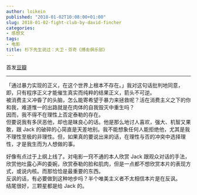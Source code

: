 ```yaml
---
author: loikein
published: "2018-01-02T10:08:00+01:00"
slug: 2018-01-02-fight-club-by-david-fincher
categories:
- 感想文
tags:
- 电影
title: 杉下先生说过：大卫・芬奇《搏击俱乐部》
---
```

首发[豆瓣](https://movie.douban.com/review/9025920/)  

***

「通过暴力实现的正义，在这个世界上根本不存在。」我对这句话批判地同意，即，只有程序正义才能催生真实而纯粹的结果正义，箭头不可逆。  
被消费主义冲昏了的头脑，怎么能寄希望于暴力来拯救呢？活在消费主义之下的你和我，难道惟一的出路就是在肉体的自我毁灭中重生吗？  
因而，我不得不在理性上否定泰勒的存在。  
但要说我有多厌恶他，却也是昧良心的话。他是那么地讨人喜欢，强大、机智又果敢，跟 Jack 的破碎的心简直是天差地别。我不能想象任何人能拒绝他，尤其是我不理性至极的非理性。但，如果真的要说出来的话，在理性与否的冲突中选择理性，才是我生而为人想做的事。  
  
好像有点过于上纲上线了。对电影一窍不通的本人欣赏 Jack 跟观众对话的手法，欣赏他吐露心声的委婉，欣赏泰勒的脸和肌肉，但是一点都不想欣赏本片的表现方式，或说内核。而那恰恰是最重要的东西。  
反讽的话，有必要做到这种地步吗？半个唯美主义者不太相信本片是在反讽。  
结尾很好，三颗星都是给 Jack 的。
